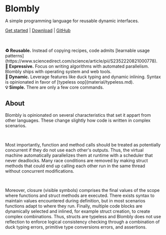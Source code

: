 <h1 style="margin-bottom:0px;">Blombly</h1>

A simple programming language for reusable dynamic interfaces. 

[Get started](setup.md) | [Download](https://github.com/maniospas/Blombly/releases/latest) | [GitHub](https://github.com/maniospas/Blombly)


<br>
<br>
<b> ♻️ Reusable.</b>
Instead of copying recipes, code admits [learnable usage patterns](https://www.sciencedirect.com/science/article/pii/S2352220821000778).
<br>
<b>🚀 Expressive.</b> 
Focus on writing algorithms with automated parallelism. Blombly ships with operating system and web tools.
<br>
<b>🦆 Dynamic.</b> Leverage features like duck typing and dynamic inlining. Syntax is opinionated in favor of [typeless oop](material/typeless.md).
<br>
<b> 💡 Simple.</b> There are only a few core commands.


## About

Blombly is opinionated on several characteristics that set it appart from other languages. These change slightly
how code is written in complex scenarios.

<br>

Most importantly, function and method calls should be treated as potentially concurrent if they do
not use each other's outputs. Thus, the virtual machine automatically parallelizes them at runtime
with a scheduler that never deadlocks. Many race conditions are removed by making
struct methods that could end up calling each other run in the same thread without concurrent 
modifications.

<br>

Moreover, closure (visible symbols) comprises the final values of the scope
where functions and struct methods are executed. There exists syntax to maintain values 
encountered during definition, but in most scenarios functions adapt to where they run.
Finally, multiple code blocks are dynamically selected
and inlined, for example struct creation, to create complex combinations. 
Thus, structs are typeless and Blombly does not use reflection to enforce logical
consistency checking through a combination of duck typing errors, 
primitive type conversions errors, and assertions.


<style>
.md-sidebar {
    display: none;
}

@media screen and (max-width: 76.2344em) {
    .md-sidebar {
        display: block;
    }
}
</style>